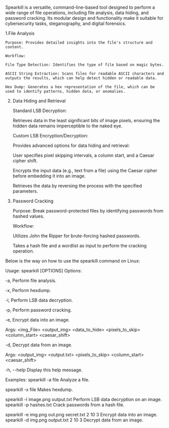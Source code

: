 Spearkill is a versatile, command-line-based tool designed to perform a wide range of file operations, including file analysis, data hiding, and password cracking. Its modular design and functionality make it suitable for cybersecurity tasks, steganography, and digital forensics. 

1.File Analysis 

    Purpose: Provides detailed insights into the file's structure and content. 

    Workflow: 

    File Type Detection: Identifies the type of file based on magic bytes. 

    ASCII String Extraction: Scans files for readable ASCII characters and outputs the results, which can help detect hidden or readable data. 

    Hex Dump: Generates a hex representation of the file, which can be used to identify patterns, hidden data, or anomalies. 

2. Data Hiding and Retrieval 

    Standard LSB Decryption: 

    Retrieves data in the least significant bits of image pixels, ensuring the hidden data remains imperceptible to the naked eye. 

    Custom LSB Encryption/Decryption: 

    Provides advanced options for data hiding and retrieval: 

    User specifies pixel skipping intervals, a column start, and a Caesar cipher shift. 

    Encrypts the input data (e.g., text from a file) using the Caesar cipher before embedding it into an image. 

    Retrieves the data by reversing the process with the specified parameters. 

3. Password Cracking 

    Purpose: Break password-protected files by identifying passwords from hashed values. 

    Workflow: 

    Utilizes John the Ripper for brute-forcing hashed passwords. 

    Takes a hash file and a wordlist as input to perform the cracking operation. 

 

Below is the way on how to use the spearkill command on Linux: 

Usage: spearkill [OPTIONS] Options:  

-a, Perform file analysis.  

-x, Perform hexdump.  

-l, Perform LSB data decryption.  

-p, Perform password cracking. 

 -e, Encrypt data into an image. 

Args: <img_File> <output_img> <data_to_hide> <pixels_to_skip> <column_start> <caesar_shift> 

-d, Decrypt data from an image.  

Args: <output_img> <output.txt> <pixels_to_skip> <column_start> <caesar_shift> 

-h, --help Display this help message. 

Examples: spearkill -a file Analyze a file.  

spearkill -x file Makes hexdump.  

spearkill -l image.png output.txt Perform LSB data decryption on an image. spearkill -p hashes.txt Crack passwords from a hash file.  

spearkill -e img.png out.png secret.txt 2 10 3 Encrypt data into an image. spearkill -d img.png output.txt 2 10 3 Decrypt data from an image. 
